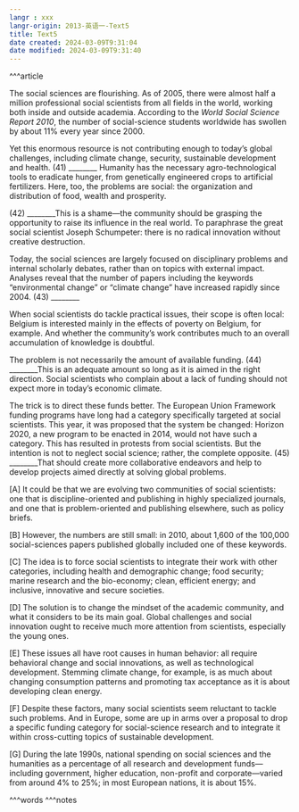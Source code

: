 ```yaml
---
langr : xxx
langr-origin: 2013-英语一-Text5
title: Text5
date created: 2024-03-09T9:31:04
date modified: 2024-03-09T9:31:40
---
```


^^^article

The social sciences are flourishing. As of 2005, there were almost half a million professional social scientists from all fields in the world, working both inside and outside academia. According to the _World Social Science Report 2010_, the number of social-science students worldwide has swollen by about 11% every year since 2000.

Yet this enormous resource is not contributing enough to today’s global challenges, including climate change, security, sustainable development and health. (41) ________ Humanity has the necessary agro-technological tools to eradicate hunger, from genetically engineered crops to artificial fertilizers. Here, too, the problems are social: the organization and distribution of food, wealth and prosperity.

(42) ________This is a shame—the community should be grasping the opportunity to raise its influence in the real world. To paraphrase the great social scientist Joseph Schumpeter: there is no radical innovation without creative destruction.

Today, the social sciences are largely focused on disciplinary problems and internal scholarly debates, rather than on topics with external impact. Analyses reveal that the number of papers including the keywords “environmental change” or “climate change” have increased rapidly since 2004. (43) ________

When social scientists do tackle practical issues, their scope is often local: Belgium is interested mainly in the effects of poverty on Belgium, for example. And whether the community’s work contributes much to an overall accumulation of knowledge is doubtful.

The problem is not necessarily the amount of available funding. (44) ________This is an adequate amount so long as it is aimed in the right direction. Social scientists who complain about a lack of funding should not expect more in today’s economic climate.

The trick is to direct these funds better. The European Union Framework funding programs have long had a category specifically targeted at social scientists. This year, it was proposed that the system be changed: Horizon 2020, a new program to be enacted in 2014, would not have such a category. This has resulted in protests from social scientists. But the intention is not to neglect social science; rather, the complete opposite. (45) ________That should create more collaborative endeavors and help to develop projects aimed directly at solving global problems.

[A] It could be that we are evolving two communities of social scientists: one that is discipline-oriented and publishing in highly specialized journals, and one that is problem-oriented and publishing elsewhere, such as policy briefs.

[B] However, the numbers are still small: in 2010, about 1,600 of the 100,000 social-sciences papers published globally included one of these keywords.

[C] The idea is to force social scientists to integrate their work with other categories, including health and demographic change; food security; marine research and the bio-economy; clean, efficient energy; and inclusive, innovative and secure societies.

[D] The solution is to change the mindset of the academic community, and what it considers to be its main goal. Global challenges and social innovation ought to receive much more attention from scientists, especially the young ones.

[E] These issues all have root causes in human behavior: all require behavioral change and social innovations, as well as technological development. Stemming climate change, for example, is as much about changing consumption patterns and promoting tax acceptance as it is about developing clean energy.

[F] Despite these factors, many social scientists seem reluctant to tackle such problems. And in Europe, some are up in arms over a proposal to drop a specific funding category for social-science research and to integrate it within cross-cutting topics of sustainable development.

[G] During the late 1990s, national spending on social sciences and the humanities as a percentage of all research and development funds—including government, higher education, non-profit and corporate—varied from around 4% to 25%; in most European nations, it is about 15%.




^^^words
^^^notes
